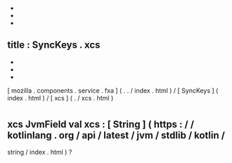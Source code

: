-
-
-
title
:
SyncKeys
.
xcs
-
-
-
-
[
mozilla
.
components
.
service
.
fxa
]
(
.
.
/
index
.
html
)
/
[
SyncKeys
]
(
index
.
html
)
/
[
xcs
]
(
.
/
xcs
.
html
)
#
xcs
JvmField
val
xcs
:
[
String
]
(
https
:
/
/
kotlinlang
.
org
/
api
/
latest
/
jvm
/
stdlib
/
kotlin
/
-
string
/
index
.
html
)
?
